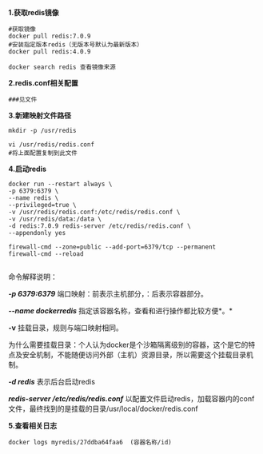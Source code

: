 **1.获取redis镜像**

```shell
#获取镜像
docker pull redis:7.0.9
#安装指定版本redis（无版本号默认为最新版本）
docker pull redis:4.0.9

docker search redis 查看镜像来源
```

**2.redis.conf相关配置**

```
###见文件
```



**3.新建映射文件路径**

```shell
mkdir -p /usr/redis

vi /usr/redis/redis.conf
#将上面配置复制到此文件
```

**4.启动redis**

```shell
docker run --restart always \
-p 6379:6379 \
--name redis \
--privileged=true \
-v /usr/redis/redis.conf:/etc/redis/redis.conf \
-v /usr/redis/data:/data \
-d redis:7.0.9 redis-server /etc/redis/redis.conf \
--appendonly yes

firewall-cmd --zone=public --add-port=6379/tcp --permanent
firewall-cmd --reload


```

命令解释说明：

***-p 6379:6379*** 端口映射：前表示主机部分，：后表示容器部分。

***--name dockerredis*** 指定该容器名称，查看和进行操作都比较方便*。*

**-v** 挂载目录，规则与端口映射相同。

为什么需要挂载目录：个人认为docker是个沙箱隔离级别的容器，这个是它的特点及安全机制，不能随便访问外部（主机）资源目录，所以需要这个挂载目录机制。

***-d redis*** 表示后台启动redis

***redis-server /etc/redis/redis.conf*** 以配置文件启动redis，加载容器内的conf文件，最终找到的是挂载的目录/usr/local/docker/redis.conf

**5.查看相关日志**

```shell
docker logs myredis/27ddba64faa6  (容器名称/id)

```

